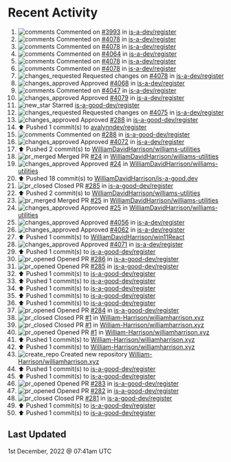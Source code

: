 # Recent Activity

<!--RECENT_ACTIVITY:start-->
1. ![comments](https://cdn.jsdelivr.net/gh/Readme-Workflows/Readme-Icons@main/icons/octicons/Comment.svg) Commented on [#3993](https://github.com/is-a-dev/register/pull/3993#issuecomment-1333215049) in [is-a-dev/register](https://github.com/is-a-dev/register)
2. ![comments](https://cdn.jsdelivr.net/gh/Readme-Workflows/Readme-Icons@main/icons/octicons/Comment.svg) Commented on [#4078](https://github.com/is-a-dev/register/pull/4078#discussion_r1036566684) in [is-a-dev/register](https://github.com/is-a-dev/register)
3. ![comments](https://cdn.jsdelivr.net/gh/Readme-Workflows/Readme-Icons@main/icons/octicons/Comment.svg) Commented on [#4078](https://github.com/is-a-dev/register/pull/4078#issuecomment-1332807133) in [is-a-dev/register](https://github.com/is-a-dev/register)
4. ![comments](https://cdn.jsdelivr.net/gh/Readme-Workflows/Readme-Icons@main/icons/octicons/Comment.svg) Commented on [#4064](https://github.com/is-a-dev/register/pull/4064#discussion_r1036498782) in [is-a-dev/register](https://github.com/is-a-dev/register)
5. ![comments](https://cdn.jsdelivr.net/gh/Readme-Workflows/Readme-Icons@main/icons/octicons/Comment.svg) Commented on [#4078](https://github.com/is-a-dev/register/pull/4078#discussion_r1036497385) in [is-a-dev/register](https://github.com/is-a-dev/register)
6. ![comments](https://cdn.jsdelivr.net/gh/Readme-Workflows/Readme-Icons@main/icons/octicons/Comment.svg) Commented on [#4078](https://github.com/is-a-dev/register/pull/4078#discussion_r1036497578) in [is-a-dev/register](https://github.com/is-a-dev/register)
7. ![changes_requested](https://cdn.jsdelivr.net/gh/Readme-Workflows/Readme-Icons@main/icons/octicons/RequestedChanges.svg) Requested changes on [#4078](https://github.com/is-a-dev/register/pull/4078#pullrequestreview-1200092940) in [is-a-dev/register](https://github.com/is-a-dev/register)
8. ![changes_approved](https://cdn.jsdelivr.net/gh/Readme-Workflows/Readme-Icons@main/icons/octicons/ApprovedChanges.svg) Approved [#4068](https://github.com/is-a-dev/register/pull/4068#pullrequestreview-1200092019) in [is-a-dev/register](https://github.com/is-a-dev/register)
9. ![comments](https://cdn.jsdelivr.net/gh/Readme-Workflows/Readme-Icons@main/icons/octicons/Comment.svg) Commented on [#4047](https://github.com/is-a-dev/register/pull/4047#issuecomment-1332803362) in [is-a-dev/register](https://github.com/is-a-dev/register)
10. ![changes_approved](https://cdn.jsdelivr.net/gh/Readme-Workflows/Readme-Icons@main/icons/octicons/ApprovedChanges.svg) Approved [#4079](https://github.com/is-a-dev/register/pull/4079#pullrequestreview-1200090610) in [is-a-dev/register](https://github.com/is-a-dev/register)
11. ![new_star](https://cdn.jsdelivr.net/gh/Readme-Workflows/Readme-Icons@main/icons/octicons/StarredRepositoryYellow.svg) Starred [is-a-good-dev/register](https://github.com/is-a-good-dev/register)
12. ![changes_requested](https://cdn.jsdelivr.net/gh/Readme-Workflows/Readme-Icons@main/icons/octicons/RequestedChanges.svg) Requested changes on [#4075](https://github.com/is-a-dev/register/pull/4075#pullrequestreview-1198636780) in [is-a-dev/register](https://github.com/is-a-dev/register)
13. ![changes_approved](https://cdn.jsdelivr.net/gh/Readme-Workflows/Readme-Icons@main/icons/octicons/ApprovedChanges.svg) Approved [#288](https://github.com/is-a-good-dev/register/pull/288#pullrequestreview-1198579587) in [is-a-good-dev/register](https://github.com/is-a-good-dev/register)
14. ⬆️ Pushed 1 commit(s) to [avalynndev/register](https://github.com/avalynndev/register)
15. ![comments](https://cdn.jsdelivr.net/gh/Readme-Workflows/Readme-Icons@main/icons/octicons/Comment.svg) Commented on [#288](https://github.com/is-a-good-dev/register/pull/288#discussion_r1035449832) in [is-a-good-dev/register](https://github.com/is-a-good-dev/register)
16. ![changes_approved](https://cdn.jsdelivr.net/gh/Readme-Workflows/Readme-Icons@main/icons/octicons/ApprovedChanges.svg) Approved [#4072](https://github.com/is-a-dev/register/pull/4072#pullrequestreview-1197355740) in [is-a-dev/register](https://github.com/is-a-dev/register)
17. ⬆️ Pushed 2 commit(s) to [WilliamDavidHarrison/williams-utilities](https://github.com/WilliamDavidHarrison/williams-utilities)
18. ![pr_merged](https://cdn.jsdelivr.net/gh/Readme-Workflows/Readme-Icons@main/icons/octicons/PullRequestMerged.svg) Merged PR [#24](https://github.com/WilliamDavidHarrison/williams-utilities/pull/24) in [WilliamDavidHarrison/williams-utilities](https://github.com/WilliamDavidHarrison/williams-utilities)
19. ![changes_approved](https://cdn.jsdelivr.net/gh/Readme-Workflows/Readme-Icons@main/icons/octicons/ApprovedChanges.svg) Approved [#24](https://github.com/WilliamDavidHarrison/williams-utilities/pull/24#pullrequestreview-1197204255) in [WilliamDavidHarrison/williams-utilities](https://github.com/WilliamDavidHarrison/williams-utilities)
20. ⬆️ Pushed 18 commit(s) to [WilliamDavidHarrison/is-a-good.dev](https://github.com/WilliamDavidHarrison/is-a-good.dev)
21. ![pr_closed](https://cdn.jsdelivr.net/gh/Readme-Workflows/Readme-Icons@main/icons/octicons/PullRequestClosed.svg) Closed PR [#285](https://github.com/is-a-good-dev/register/pull/285) in [is-a-good-dev/register](https://github.com/is-a-good-dev/register)
22. ⬆️ Pushed 2 commit(s) to [WilliamDavidHarrison/williams-utilities](https://github.com/WilliamDavidHarrison/williams-utilities)
23. ![pr_merged](https://cdn.jsdelivr.net/gh/Readme-Workflows/Readme-Icons@main/icons/octicons/PullRequestMerged.svg) Merged PR [#25](https://github.com/WilliamDavidHarrison/williams-utilities/pull/25) in [WilliamDavidHarrison/williams-utilities](https://github.com/WilliamDavidHarrison/williams-utilities)
24. ![changes_approved](https://cdn.jsdelivr.net/gh/Readme-Workflows/Readme-Icons@main/icons/octicons/ApprovedChanges.svg) Approved [#25](https://github.com/WilliamDavidHarrison/williams-utilities/pull/25#pullrequestreview-1197033777) in [WilliamDavidHarrison/williams-utilities](https://github.com/WilliamDavidHarrison/williams-utilities)
25. ![changes_approved](https://cdn.jsdelivr.net/gh/Readme-Workflows/Readme-Icons@main/icons/octicons/ApprovedChanges.svg) Approved [#4056](https://github.com/is-a-dev/register/pull/4056#pullrequestreview-1196935385) in [is-a-dev/register](https://github.com/is-a-dev/register)
26. ![changes_approved](https://cdn.jsdelivr.net/gh/Readme-Workflows/Readme-Icons@main/icons/octicons/ApprovedChanges.svg) Approved [#4062](https://github.com/is-a-dev/register/pull/4062#pullrequestreview-1196925292) in [is-a-dev/register](https://github.com/is-a-dev/register)
27. ⬆️ Pushed 1 commit(s) to [WilliamDavidHarrison/win11React](https://github.com/WilliamDavidHarrison/win11React)
28. ![changes_approved](https://cdn.jsdelivr.net/gh/Readme-Workflows/Readme-Icons@main/icons/octicons/ApprovedChanges.svg) Approved [#4071](https://github.com/is-a-dev/register/pull/4071#pullrequestreview-1196899246) in [is-a-dev/register](https://github.com/is-a-dev/register)
29. ⬆️ Pushed 1 commit(s) to [is-a-good-dev/register](https://github.com/is-a-good-dev/register)
30. ![pr_opened](https://cdn.jsdelivr.net/gh/Readme-Workflows/Readme-Icons@main/icons/octicons/PullRequestOpened.svg) Opened PR [#286](https://github.com/is-a-good-dev/register/pull/286) in [is-a-good-dev/register](https://github.com/is-a-good-dev/register)
31. ![pr_opened](https://cdn.jsdelivr.net/gh/Readme-Workflows/Readme-Icons@main/icons/octicons/PullRequestOpened.svg) Opened PR [#285](https://github.com/is-a-good-dev/register/pull/285) in [is-a-good-dev/register](https://github.com/is-a-good-dev/register)
32. ⬆️ Pushed 1 commit(s) to [is-a-good-dev/register](https://github.com/is-a-good-dev/register)
33. ⬆️ Pushed 1 commit(s) to [is-a-good-dev/register](https://github.com/is-a-good-dev/register)
34. ⬆️ Pushed 1 commit(s) to [is-a-good-dev/register](https://github.com/is-a-good-dev/register)
35. ⬆️ Pushed 1 commit(s) to [is-a-good-dev/register](https://github.com/is-a-good-dev/register)
36. ⬆️ Pushed 1 commit(s) to [is-a-good-dev/register](https://github.com/is-a-good-dev/register)
37. ![pr_opened](https://cdn.jsdelivr.net/gh/Readme-Workflows/Readme-Icons@main/icons/octicons/PullRequestOpened.svg) Opened PR [#284](https://github.com/is-a-good-dev/register/pull/284) in [is-a-good-dev/register](https://github.com/is-a-good-dev/register)
38. ![pr_closed](https://cdn.jsdelivr.net/gh/Readme-Workflows/Readme-Icons@main/icons/octicons/PullRequestClosed.svg) Closed PR [#1](https://github.com/William-Harrison/williamharrison.xyz/pull/1) in [William-Harrison/williamharrison.xyz](https://github.com/William-Harrison/williamharrison.xyz)
39. ![pr_closed](https://cdn.jsdelivr.net/gh/Readme-Workflows/Readme-Icons@main/icons/octicons/PullRequestClosed.svg) Closed PR [#1](https://github.com/William-Harrison/williamharrison.xyz/pull/1) in [William-Harrison/williamharrison.xyz](https://github.com/William-Harrison/williamharrison.xyz)
40. ![pr_opened](https://cdn.jsdelivr.net/gh/Readme-Workflows/Readme-Icons@main/icons/octicons/PullRequestOpened.svg) Opened PR [#1](https://github.com/William-Harrison/williamharrison.xyz/pull/1) in [William-Harrison/williamharrison.xyz](https://github.com/William-Harrison/williamharrison.xyz)
41. ⬆️ Pushed 1 commit(s) to [William-Harrison/williamharrison.xyz](https://github.com/William-Harrison/williamharrison.xyz)
42. ⬆️ Pushed 1 commit(s) to [William-Harrison/williamharrison.xyz](https://github.com/William-Harrison/williamharrison.xyz)
43. ![create_repo](https://cdn.jsdelivr.net/gh/Readme-Workflows/Readme-Icons@main/icons/octicons/Repository.svg) Created new repository [William-Harrison/williamharrison.xyz](https://github.com/William-Harrison/williamharrison.xyz)
44. ⬆️ Pushed 1 commit(s) to [is-a-good-dev/register](https://github.com/is-a-good-dev/register)
45. ⬆️ Pushed 1 commit(s) to [is-a-good-dev/register](https://github.com/is-a-good-dev/register)
46. ![pr_opened](https://cdn.jsdelivr.net/gh/Readme-Workflows/Readme-Icons@main/icons/octicons/PullRequestOpened.svg) Opened PR [#283](https://github.com/is-a-good-dev/register/pull/283) in [is-a-good-dev/register](https://github.com/is-a-good-dev/register)
47. ![pr_opened](https://cdn.jsdelivr.net/gh/Readme-Workflows/Readme-Icons@main/icons/octicons/PullRequestOpened.svg) Opened PR [#282](https://github.com/is-a-good-dev/register/pull/282) in [is-a-good-dev/register](https://github.com/is-a-good-dev/register)
48. ![pr_closed](https://cdn.jsdelivr.net/gh/Readme-Workflows/Readme-Icons@main/icons/octicons/PullRequestClosed.svg) Closed PR [#281](https://github.com/is-a-good-dev/register/pull/281) in [is-a-good-dev/register](https://github.com/is-a-good-dev/register)
49. ⬆️ Pushed 1 commit(s) to [is-a-good-dev/register](https://github.com/is-a-good-dev/register)
50. ⬆️ Pushed 1 commit(s) to [is-a-good-dev/register](https://github.com/is-a-good-dev/register)
<!--RECENT_ACTIVITY:end-->

## Last Updated
<!--RECENT_ACTIVITY:last_update-->
1st December, 2022 @ 07:41am UTC
<!--RECENT_ACTIVITY:last_update_end-->
